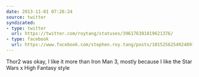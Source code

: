 ```yaml
---
date: 2013-11-01 07:26:24
source: twitter
syndicated:
- type: twitter
  url: https://twitter.com/roytang/statuses/396176381819621376/
- type: facebook
  url: https://www.facebook.com/stephen.roy.tang/posts/10152562549248912
---
```


Thor2 was okay, I like it more than Iron Man 3, mostly because I like the Star Wars x High Fantasy style